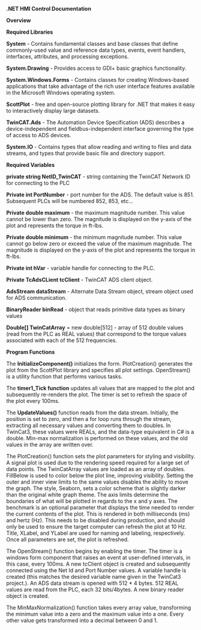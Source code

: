 **.NET HMI Control Documentation**

**Overview**


**Required Libraries**

**System** - Contains fundamental classes and base classes that define commonly-used value and reference data types, events, event handlers, interfaces, attributes, and processing exceptions.

**System.Drawing** - Provides access to GDI+ basic graphics functionality. 

**System.Windows.Forms** - Contains classes for creating Windows-based applications that take advantage of the rich user interface features available in the Microsoft Windows operating system. 

**ScottPlot** - free and open-source plotting library for .NET that makes it easy to interactively display large datasets. 

**TwinCAT.Ads** - The Automation Device Specification (ADS) describes a device-independent and fieldbus-independent interface governing the type of access to ADS devices. 

**System.IO** - Contains types that allow reading and writing to files and data streams, and types that provide basic file and directory support. 


**Required Variables**


**private string NetID_TwinCAT** - string containing the TwinCAT Network ID for connecting to the PLC 

**Private int PortNumber** - port number for the ADS. The default value is 851. Subsequent PLCs will be numbered 852, 853, etc...

**Private double maximum** - the maximum magnitude number. This value cannot be lower than zero. The magnitude is displayed on the y-axis of the plot and represents the torque in ft-lbs. 

**Private double minimum** - the minimum magnitude number. This value cannot go below zero or exceed the value of the maximum magnitude. The magnitude is displayed on the y-axis of the plot and represents the torque in ft-lbs. 

**Private int hVar** - variable handle for connecting to the PLC.

**Private TcAdsCLient tcClient** - TwinCAT ADS client object.

**AdsStream dataStream** - Alternate Data Stream object, stream object used for ADS communication. 

**BinaryReader binRead** - object that reads primitive data types as binary values

**Double[] TwinCatArray** = new double[512] - array of 512 double values (read from the PLC as REAL values) that correspond to the torque values associated with each of the 512 frequencies. 

**Program Functions**



The **InitializeComponent()** initializes the form. PlotCreation() generates the plot from the ScottPlot library and specifies all plot settings. OpenStream() is a utility function that performs various tasks.


The **timer1_Tick function** updates all values that are mapped to the plot and subsequently re-renders the plot. The timer is set to refresh the space of the plot every 100ms. 


The **UpdateValues()** function reads from the data stream. Initially, the position is set to zero, and then a for loop runs through the stream, extracting all necessary values and converting them to doubles. In TwinCat3, these values were REALs, and the data-type equivalent in C# is a double. Min-max normalization is performed on these values, and the old values in the array are written over. 


The PlotCreation() function sets the plot parameters for styling and visibility. 
A signal plot is used due to the rendering speed required for a large set of data points. 
The TwinCatArray values are loaded as an array of doubles. 
FillBelow is used to color below the plot line, improving visibility. 
Setting the outer and inner view limits to the same values disables the ability to move the graph. 
The style, Seaborn, sets a color scheme that is slightly darker than the original white graph theme. 
The axis limits determine the boundaries of what will be plotted in regards to the x and y axes. 
The benchmark is an optional parameter that displays the time needed to render the current contents of the plot. This is rendered in both milliseconds (ms) and hertz (Hz). This needs to be disabled during production, and should only be used to ensure the target computer can refresh the plot at 10 Hz. 
Title, XLabel, and YLabel are used for naming and labeling, respectively. 
Once all parameters are set, the plot is refreshed. 


The OpenStream() function begins by enabling the timer. The timer is a windows form component that raises an event at user-defined intervals, in this case, every 100ms. A new tcClient object is created and subsequently connected using the Net Id and Port Number values. A variable handle is created (this matches the desired variable name given in the TwinCat3 project.). An ADS data stream is opened with 512 * 4 bytes. 512 REAL values are read from the PLC, each 32 bits/4bytes. A new binary reader object is created. 



The MinMaxNormalization() function takes every array value, transforming the minimum value into a zero and the maximum value into a one. Every other value gets transformed into a decimal between 0 and 1. 
